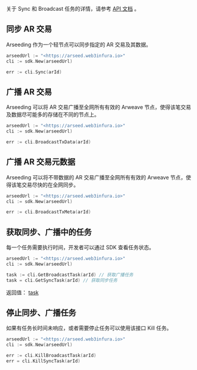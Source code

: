 关于 Sync 和 Broadcast 任务的详情，请参考 [API 文档](../../api/0.intro.md) 。

## 同步 AR 交易

Arseeding 作为一个轻节点可以同步指定的 AR 交易及其数据。

```go
arseedUrl := "<https://arseed.web3infura.io>"
cli := sdk.New(arseedUrl)

err := cli.Sync(arId)
```

## 广播 AR 交易

Arseeding 可以将 AR 交易广播至全网所有有效的 Arweave 节点，使得该笔交易及数据尽可能多的存储在不同的节点上。

```go
arseedUrl := "<https://arseed.web3infura.io>"
cli := sdk.New(arseedUrl)

err := cli.BroadcastTxData(arId)
```

## 广播 AR 交易元数据

Arseeding 可以将不带数据的 AR 交易广播至全网所有有效的 Arweave 节点，使得该笔交易尽快的在全网同步。

```go
arseedUrl := "<https://arseed.web3infura.io>"
cli := sdk.New(arseedUrl)

err := cli.BroadcastTxMeta(arId)
```

## 获取同步、广播中的任务

每一个任务需要执行时间，开发者可以通过 SDK 查看任务状态。

```go
arseedUrl := "<https://arseed.web3infura.io>"
cli := sdk.New(arseedUrl)

task := cli.GetBroadcastTask(arId) // 获取广播任务
task = cli.GetSyncTask(arId) // 获取同步任务
```

返回值： [task](./type.md#task)

## 停止同步、广播任务

如果有任务长时间未响应，或者需要停止任务可以使用该接口 Kill 任务。

```go
arseedUrl := "<https://arseed.web3infura.io>"
cli := sdk.New(arseedUrl)

err := cli.KillBroadcastTask(arId)
err = cli.KillSyncTask(arId)
```